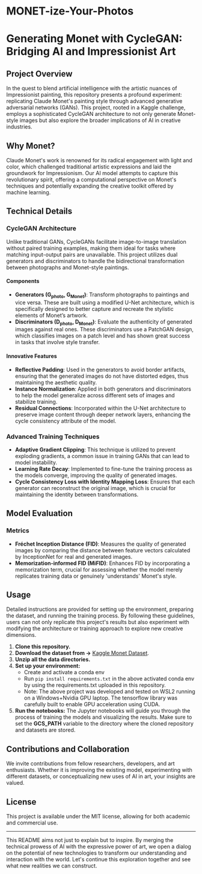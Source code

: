 # MONET-ize-Your-Photos

# Generating Monet with CycleGAN: Bridging AI and Impressionist Art

## Project Overview

In the quest to blend artificial intelligence with the artistic nuances of Impressionist painting, this repository presents a profound experiment: replicating Claude Monet's painting style through advanced generative adversarial networks (GANs). This project, rooted in a Kaggle challenge, employs a sophisticated CycleGAN architecture to not only generate Monet-style images but also explore the broader implications of AI in creative industries.

## Why Monet?

Claude Monet's work is renowned for its radical engagement with light and color, which challenged traditional artistic expressions and laid the groundwork for Impressionism. Our AI model attempts to capture this revolutionary spirit, offering a computational perspective on Monet's techniques and potentially expanding the creative toolkit offered by machine learning.

## Technical Details

### CycleGAN Architecture

Unlike traditional GANs, CycleGANs facilitate image-to-image translation without paired training examples, making them ideal for tasks where matching input-output pairs are unavailable. This project utilizes dual generators and discriminators to handle the bidirectional transformation between photographs and Monet-style paintings.

#### Components
- **Generators (G<sub>photo</sub>, G<sub>Monet</sub>)**: Transform photographs to paintings and vice versa. These are built using a modified U-Net architecture, which is specifically designed to better capture and recreate the stylistic elements of Monet’s artwork.
- **Discriminators (D<sub>photo</sub>, D<sub>Monet</sub>)**: Evaluate the authenticity of generated images against real ones. These discriminators use a PatchGAN design, which classifies images on a patch level and has shown great success in tasks that involve style transfer.

#### Innovative Features
- **Reflective Padding**: Used in the generators to avoid border artifacts, ensuring that the generated images do not have distorted edges, thus maintaining the aesthetic quality.
- **Instance Normalization**: Applied in both generators and discriminators to help the model generalize across different sets of images and stabilize training.
- **Residual Connections**: Incorporated within the U-Net architecture to preserve image content through deeper network layers, enhancing the cycle consistency attribute of the model.

### Advanced Training Techniques

- **Adaptive Gradient Clipping**: This technique is utilized to prevent exploding gradients, a common issue in training GANs that can lead to model instability.
- **Learning Rate Decay**: Implemented to fine-tune the training process as the models converge, improving the quality of generated images.
- **Cycle Consistency Loss with Identity Mapping Loss**: Ensures that each generator can reconstruct the original image, which is crucial for maintaining the identity between transformations.

## Model Evaluation

### Metrics
- **Fréchet Inception Distance (FID)**: Measures the quality of generated images by comparing the distance between feature vectors calculated by InceptionNet for real and generated images.
- **Memorization-informed FID (MiFID)**: Enhances FID by incorporating a memorization term, crucial for assessing whether the model merely replicates training data or genuinely 'understands' Monet's style.

## Usage

Detailed instructions are provided for setting up the environment, preparing the dataset, and running the training process. By following these guidelines, users can not only replicate this project's results but also experiment with modifying the architecture or training approach to explore new creative dimensions.

1. **Clone this repository.**
2. **Download the dataset from ->** [Kaggle Monet Dataset](https://www.kaggle.com/competitions/gan-getting-started/data).
3. **Unzip all the data directories.**
4. **Set up your environment:**
    - Create and activate a conda env 
    - Run ```pip install requirements.txt``` in the above activated conda env by using the requirements.txt uploaded in this repository. 
    - Note: The above project was developed and tested on WSL2 running on a Windows+Nvidia GPU laptop. The tensorflow library was carefully built to enable GPU acceleration using CUDA.
6. **Run the notebooks:** The Jupyter notebooks will guide you through the process of training the models and visualizing the results. Make sure to set the **GCS_PATH** variable to the directory where the cloned repository and datasets are stored. 


## Contributions and Collaboration

We invite contributions from fellow researchers, developers, and art enthusiasts. Whether it is improving the existing model, experimenting with different datasets, or conceptualizing new uses of AI in art, your insights are valued.

## License

This project is available under the MIT license, allowing for both academic and commercial use.

---

This README aims not just to explain but to inspire. By merging the technical prowess of AI with the expressive power of art, we open a dialog on the potential of new technologies to transform our understanding and interaction with the world. Let's continue this exploration together and see what new realities we can construct.
